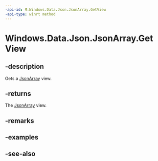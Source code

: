 ```yaml
---
-api-id: M:Windows.Data.Json.JsonArray.GetView
-api-type: winrt method
---
```


<!-- Method syntax
public Windows.Foundation.Collections.IVectorView<Windows.Data.Json.IJsonValue> GetView()
-->

# Windows.Data.Json.JsonArray.GetView

## -description
Gets a [JsonArray](jsonarray.md) view.

## -returns
The [JsonArray](jsonarray.md) view.

## -remarks

## -examples

## -see-also
